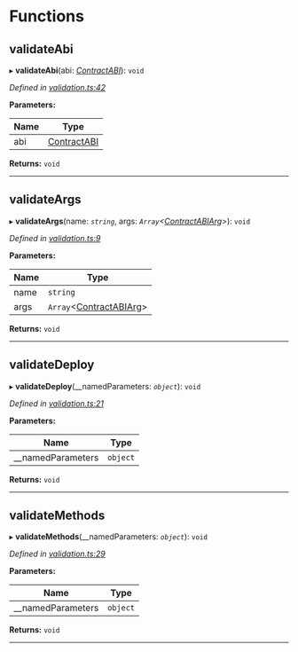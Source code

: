 

# Functions

<a id="validateabi"></a>

##  validateAbi

▸ **validateAbi**(abi: *[ContractABI](_types_.md#contractabi)*): `void`

*Defined in [validation.ts:42](https://github.com/polkadot-js/api/blob/7e5b09a/packages/api-contract/src/validation.ts#L42)*

**Parameters:**

| Name | Type |
| ------ | ------ |
| abi | [ContractABI](_types_.md#contractabi) |

**Returns:** `void`

___
<a id="validateargs"></a>

##  validateArgs

▸ **validateArgs**(name: *`string`*, args: *`Array`<[ContractABIArg](_types_.md#contractabiarg)>*): `void`

*Defined in [validation.ts:9](https://github.com/polkadot-js/api/blob/7e5b09a/packages/api-contract/src/validation.ts#L9)*

**Parameters:**

| Name | Type |
| ------ | ------ |
| name | `string` |
| args | `Array`<[ContractABIArg](_types_.md#contractabiarg)> |

**Returns:** `void`

___
<a id="validatedeploy"></a>

##  validateDeploy

▸ **validateDeploy**(__namedParameters: *`object`*): `void`

*Defined in [validation.ts:21](https://github.com/polkadot-js/api/blob/7e5b09a/packages/api-contract/src/validation.ts#L21)*

**Parameters:**

| Name | Type |
| ------ | ------ |
| __namedParameters | `object` |

**Returns:** `void`

___
<a id="validatemethods"></a>

##  validateMethods

▸ **validateMethods**(__namedParameters: *`object`*): `void`

*Defined in [validation.ts:29](https://github.com/polkadot-js/api/blob/7e5b09a/packages/api-contract/src/validation.ts#L29)*

**Parameters:**

| Name | Type |
| ------ | ------ |
| __namedParameters | `object` |

**Returns:** `void`

___

